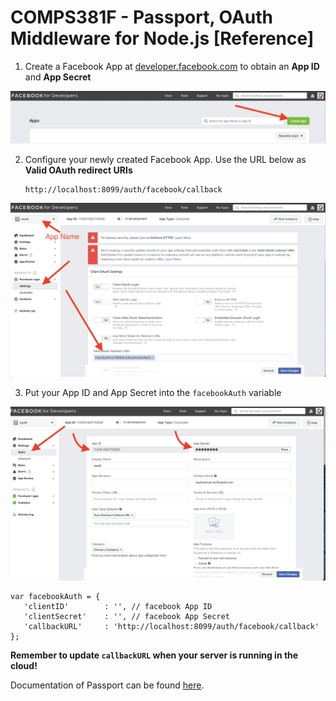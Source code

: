 # COMPS381F - Passport, OAuth Middleware for Node.js [Reference]

1. Create a Facebook App at [developer.facebook.com](https://developer.facebook.com/apps) to obtain an **App ID** and **App Secret**

![Create a Facebook App](fb01.png)

2. Configure your newly created Facebook App.  Use the URL below as **Valid OAuth redirect URIs**

   ```
   http://localhost:8099/auth/facebook/callback
   ```

![Configure your Facebook App](fb02.png)

3. Put your App ID and App Secret into the `facebookAuth` variable

![Configure your Facebook App](fb03.png)

   ```
   var facebookAuth = {
      'clientID'        : '', // facebook App ID
      'clientSecret'    : '', // facebook App Secret
      'callbackURL'     : 'http://localhost:8099/auth/facebook/callback' 
   };
   ```

**Remember to update `callbackURL` when your server is running in the cloud!**

Documentation of Passport can be found [here](http://www.passportjs.org).
